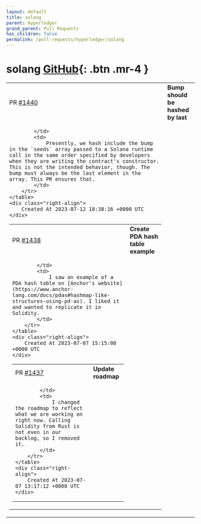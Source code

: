 ```yaml
---
layout: default
title: solang
parent: Hyperledger
grand_parent: Pull Requests
has_children: false
permalink: /pull-requests/hyperledger/solang
---
```


# solang <span class="fs-3 right-align">[GitHub](https://github.com/hyperledger/solang){: .btn .mr-4 }</span>


<div>
    <table>
        <tr>
            <td>
                PR <a href="https://github.com/hyperledger/solang/pull/1440" class=".btn">#1440</a>
            </td>
            <td>
                <b>
                    Bump should be hashed by last
                </b>
            </td>
        </tr>
        <tr>
            <td>
                
            </td>
            <td>
                Presently, we hash include the bump in the `seeds` array passed to a Solana runtime call in the same order specified by developers when they are writing the contract's constructor. This is not the intended behavior, though. The bump must always be the last element in the array. This PR ensures that.
            </td>
        </tr>
    </table>
    <div class="right-align">
        Created At 2023-07-12 18:38:16 +0000 UTC
    </div>
</div>

<div>
    <table>
        <tr>
            <td>
                PR <a href="https://github.com/hyperledger/solang/pull/1438" class=".btn">#1438</a>
            </td>
            <td>
                <b>
                    Create PDA hash table example
                </b>
            </td>
        </tr>
        <tr>
            <td>
                
            </td>
            <td>
                I saw an example of a PDA hash table on [Anchor's website](https://www.anchor-lang.com/docs/pdas#hashmap-like-structures-using-pd-as). I liked it and wanted to replicate it in Solidity.
            </td>
        </tr>
    </table>
    <div class="right-align">
        Created At 2023-07-07 15:15:00 +0000 UTC
    </div>
</div>

<div>
    <table>
        <tr>
            <td>
                PR <a href="https://github.com/hyperledger/solang/pull/1437" class=".btn">#1437</a>
            </td>
            <td>
                <b>
                    Update roadmap
                </b>
            </td>
        </tr>
        <tr>
            <td>
                
            </td>
            <td>
                I changed the roadmap to reflect what we are working on right now. Calling Solidity from Rust is not even in our backlog, so I removed it.
            </td>
        </tr>
    </table>
    <div class="right-align">
        Created At 2023-07-07 13:17:12 +0000 UTC
    </div>
</div>

